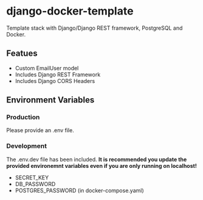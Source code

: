 # django-docker-template

Template stack with Django/Django REST framework, PostgreSQL and Docker.

## Featues

- Custom EmailUser model
- Includes Django REST Framework
- Includes Django CORS Headers

## Environment Variables

### Production

Please provide an .env file.

### Development

The .env.dev file has been included.
**It is recommended you update the provided environemnt variables even if you are only running on localhost!**

- SECRET_KEY
- DB_PASSWORD
- POSTGRES_PASSWORD (in docker-compose.yaml)
